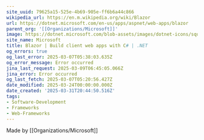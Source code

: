 ```yaml
---
site_uuid: 79625a15-525e-4b69-905e-ff6b6a44c866
wikipedia_url: https://en.m.wikipedia.org/wiki/Blazor
url: https://dotnet.microsoft.com/en-us/apps/aspnet/web-apps/blazor
parent_org: '[[Organizations/Microsoft]]'
image: https://dotnet.microsoft.com/blob-assets/images/dotnet-icons/square.png
site_name: Microsoft
title: Blazor | Build client web apps with C# | .NET
og_errors: true
og_last_error: 2025-03-07T05:38:03.635Z
og_error_message: Error occurred
jina_last_request: 2025-03-09T06:45:05.066Z
jina_error: Error occurred
og_last_fetch: 2025-03-07T05:20:56.427Z
date_modified: 2025-03-24T00:00:00.000Z
date_created: '2025-03-31T20:44:50.516Z'
tags:
- Software-Development
- Frameworks
- Web-Frameworks
---
```











Made by [[Organizations/Microsoft]]


